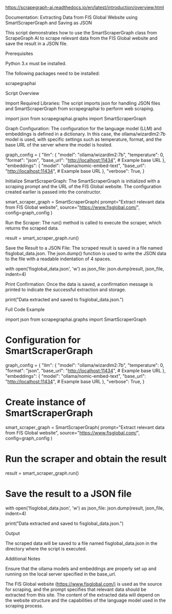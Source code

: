 https://scrapegraph-ai.readthedocs.io/en/latest/introduction/overview.html

Documentation: Extracting Data from FIS Global Website using SmartScraperGraph and Saving as JSON

This script demonstrates how to use the SmartScraperGraph class from ScrapeGraph AI to scrape relevant data from the FIS Global website and save the result in a JSON file.

Prerequisites

Python 3.x must be installed.

The following packages need to be installed:

scrapegraphai

Script Overview

Import Required Libraries:
The script imports json for handling JSON files and SmartScraperGraph from scrapegraphai to perform web scraping.

import json
from scrapegraphai.graphs import SmartScraperGraph

Graph Configuration:
The configuration for the language model (LLM) and embeddings is defined in a dictionary. In this case, the ollama/wizardlm2:7b model is used, with specific settings such as temperature, format, and the base URL of the server where the model is hosted.

graph_config = {
    "llm": {
        "model": "ollama/wizardlm2:7b",
        "temperature": 0,
        "format": "json",
        "base_url": "<http://localhost:11434>",  # Example base URL
    },
    "embeddings": {
        "model": "ollama/nomic-embed-text",
        "base_url": "<http://localhost:11434>",  # Example base URL
    },
    "verbose": True,
}

Initialize SmartScraperGraph:
The SmartScraperGraph is initialized with a scraping prompt and the URL of the FIS Global website. The configuration created earlier is passed into the constructor.

smart_scraper_graph = SmartScraperGraph(
    prompt="Extract relevant data from FIS Global website",
    source="<https://www.fisglobal.com/>",
    config=graph_config
)

Run the Scraper:
The run() method is called to execute the scraper, which returns the scraped data.

result = smart_scraper_graph.run()

Save the Result to a JSON File:
The scraped result is saved in a file named fisglobal_data.json. The json.dump() function is used to write the JSON data to the file with a readable indentation of 4 spaces.

with open('fisglobal_data.json', 'w') as json_file:
    json.dump(result, json_file, indent=4)

Print Confirmation:
Once the data is saved, a confirmation message is printed to indicate the successful extraction and storage.

print("Data extracted and saved to fisglobal_data.json.")

Full Code Example

import json
from scrapegraphai.graphs import SmartScraperGraph

# Configuration for SmartScraperGraph
graph_config = {
    "llm": {
        "model": "ollama/wizardlm2:7b",
        "temperature": 0,
        "format": "json",
        "base_url": "<http://localhost:11434>",  # Example base URL
    },
    "embeddings": {
        "model": "ollama/nomic-embed-text",
        "base_url": "<http://localhost:11434>",  # Example base URL
    },
    "verbose": True,
}

# Create instance of SmartScraperGraph
smart_scraper_graph = SmartScraperGraph(
    prompt="Extract relevant data from FIS Global website",
    source="<https://www.fisglobal.com/>",
    config=graph_config
)

# Run the scraper and obtain the result
result = smart_scraper_graph.run()

# Save the result to a JSON file
with open('fisglobal_data.json', 'w') as json_file:
    json.dump(result, json_file, indent=4)

print("Data extracted and saved to fisglobal_data.json.")

Output

The scraped data will be saved to a file named fisglobal_data.json in the directory where the script is executed.

Additional Notes

Ensure that the ollama models and embeddings are properly set up and running on the local server specified in the base_url.

The FIS Global website (<https://www.fisglobal.com/)> is used as the source for scraping, and the prompt specifies that relevant data should be extracted from this site. The content of the extracted data will depend on the website structure and the capabilities of the language model used in the scraping process.

